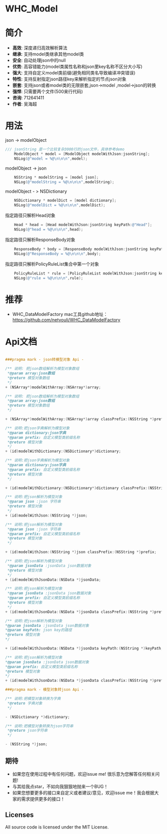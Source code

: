 # WHC_Model
简介
==============
- **高效**: 深度递归高效解析算法
- **继承**: 支持model类继承其他model类
- **安全**: 自动处理json中的null
- **优势**: 高容错能力(model类属性名称和json里key名称不区分大小写)
- **强大**: 支持自定义model类前缀(避免相同类名导致编译冲突错误)
- **特性**: 支持反射指定json路径key来解析指定的节点json对象
- **嵌套**: 支持json或者model类的无限嵌套,json->model ,model->json的转换
- **强悍**: 只需要两个文件(500来行代码)
- **咨询**: 712641411
- **作者**: 吴海超


用法
==============

json -> modelObject
```Objective-C
/// jsonString 是一个比较复杂3000行的json文件，具体参考demo
    ModelObject * model = [ModelObject modelWithJson:jsonString];
    NSLog(@"model = %@\n\n\n",model);

```

modelObject -> json
```Objective-C
    NSString * modelString = [model json];
    NSLog(@"modelString = %@\n\n\n",modelString);
```

modelObject - > NSDictionary
```Objective-C
    NSDictionary * modelDict = [model dictionary];
    NSLog(@"modelDict = %@\n\n\n",modelDict);
```

指定路径只解析Head对象
```Objective-C
    Head * head = [Head modelWithJson:jsonString keyPath:@"Head"];
    NSLog(@"head = %@\n\n\n",head);
```

指定路径只解析ResponseBody对象
```Objective-C
    ResponseBody * body = [ResponseBody modelWithJson:jsonString keyPath:@"ResponseBody"];
    NSLog(@"ResponseBody = %@\n\n\n",body);
```

指定路径只解析PolicyRuleList集合中第一个对象
```Objective-C
    PolicyRuleList * rule = [PolicyRuleList modelWithJson:jsonString keyPath:@"ResponseBody.PolicyRuleList[0]"];
    NSLog(@"rule = %@\n\n\n",rule);
```

推荐
==============
- WHC_DataModelFactory mac工具github地址：https://github.com/netyouli/WHC_DataModelFactory

Api文档
==============
```Objective-C

###pragma mark - json转模型对象 Api -

/** 说明: 把json数组解析为模型对象数组
 *@param array:json数组
 *@return 模型对象数组
 */
+ (NSArray*)modelWithArray:(NSArray*)array;

/** 说明: 把json数组解析为模型对象数组
 *@param array:json数组
 *@return 模型对象数组
 */

+ (NSArray*)modelWithArray:(NSArray*)array classPrefix:(NSString *)prefix;

/** 说明:把json字典解析为模型对象
 *@param dictionary:json字典
 *@param prefix: 自定义模型类前缀名称
 *@return 模型对象
 */
+ (id)modelWithDictionary:(NSDictionary*)dictionary;

/** 说明:把json字典解析为模型对象
 *@param dictionary:json字典
 *@param prefix: 自定义模型类前缀名称
 *@return 模型对象
 */

+ (id)modelWithDictionary:(NSDictionary*)dictionary classPrefix:(NSString *)prefix;

/** 说明:把json解析为模型对象
 *@param json :json 字符串
 *@return 模型对象
 */
+ (id)modelWithJson:(NSString *)json;

/** 说明:把json解析为模型对象
 *@param json :json 字符串
 *@param prefix: 自定义模型类前缀名称
 *@return 模型对象
 */

+ (id)modelWithJson:(NSString *)json classPrefix:(NSString *)prefix;

/** 说明:把json解析为模型对象
 *@param jsonData :jsonData json数据对象
 *@return 模型对象
 */
+ (id)modelWithJsonData:(NSData *)jsonData;

/** 说明:把json解析为模型对象
 *@param jsonData :jsonData json数据对象
 *@param prefix: 自定义模型类前缀名称
 *@return 模型对象
 */
+ (id)modelWithJsonData:(NSData *)jsonData classPrefix:(NSString *)prefix;

/** 说明:把json解析为模型对象
*@param jsonData :jsonData json数据对象
*@param keyPath: json key的路径
*@return 模型对象
*/

+ (id)modelWithJsonData:(NSData *)jsonData keyPath:(NSString *)keyPath;

/** 说明:把json解析为模型对象
*@param jsonData :jsonData json数据对象
*@param prefix: 自定义模型类前缀名称
*@return 模型对象
*/
+ (id)modelWithJsonData:(NSData *)jsonData classPrefix:(NSString *)prefix;

###pragma mark - 模型对象转json Api -

/** 说明:把模型对象转换为字典
 *@return 字典对象
 */

- (NSDictionary *)dictionary;

/** 说明:把模型对象转换为json字符串
 *@return json字符串
 */

- (NSString *)json;
```
## <a id="期待"></a>期待

- 如果您在使用过程中有任何问题，欢迎issue me! 很乐意为您解答任何相关问题!
- 与其给我点star，不如向我狠狠地抛来一个BUG！
- 如果您想要更多的接口来自定义或者建议/意见，欢迎issue me！我会根据大家的需求提供更多的接口！

## Licenses
All source code is licensed under the MIT License.